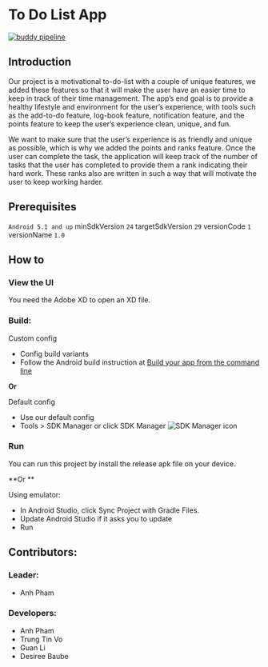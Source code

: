 # To Do List App

[![buddy pipeline](https://app.buddy.works/phuanh004/to-do-list-app/pipelines/pipeline/288193/badge.svg?token=4070ca1d7e58979d3e8857f10101c2ce660d7cf246fdf325b29374284b7c684a "buddy pipeline")](https://app.buddy.works/phuanh004/to-do-list-app/pipelines/pipeline/288193)

## Introduction
Our project is a motivational to-do-list with a couple of unique features, we added these features so that it will make the user have an easier time to keep in track of their time management. The app’s end goal is to provide a healthy lifestyle and environment for the user’s experience, with tools such as the add-to-do feature, log-book feature, notification feature, and the points feature to keep the user’s experience clean, unique, and fun.

We want to make sure that the user’s experience is as friendly and unique as possible, which is why we added the points and ranks feature. Once the user can complete the task, the application will keep track of the number of tasks that the user has completed to provide them a rank indicating their hard work. These ranks also are written in such a way that will motivate the user to keep working harder.

## Prerequisites
`Android 5.1 and up`
minSdkVersion `24`
targetSdkVersion `29`
versionCode `1`
versionName `1.0`

## How to
### View the UI
You need the Adobe XD to open an XD file.

### Build:
Custom config
- Config build variants
- Follow the Android build instruction at [Build your app from the command line](https://developer.android.com/studio/build/building-cmdline)

**Or**

Default config
- Use our default config
- Tools > SDK Manager or click SDK Manager ![SDK Manager icon](https://developer.android.com/studio/images/buttons/toolbar-sdk-manager.png)

### Run
You can run this project by install the release apk file on your device.

**Or **

Using emulator:
- In Android Studio, click Sync Project with Gradle Files.
- Update Android Studio if it asks you to update
- Run

## Contributors:
### Leader:
- Anh Pham

### Developers:

- Anh Pham
- Trung Tin Vo
- Guan Li
- Desiree Baube
